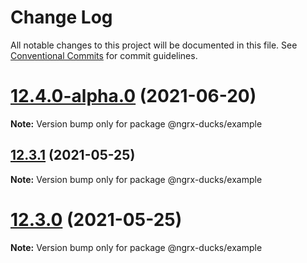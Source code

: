 # Change Log

All notable changes to this project will be documented in this file.
See [Conventional Commits](https://conventionalcommits.org) for commit guidelines.

# [12.4.0-alpha.0](https://github.com/co-IT/ngrx-ducks/compare/v12.3.1...v12.4.0-alpha.0) (2021-06-20)

**Note:** Version bump only for package @ngrx-ducks/example

## [12.3.1](https://github.com/co-IT/ngrx-ducks/compare/v12.3.0...v12.3.1) (2021-05-25)

**Note:** Version bump only for package @ngrx-ducks/example

# [12.3.0](https://github.com/co-IT/ngrx-ducks/compare/v12.2.0...v12.3.0) (2021-05-25)

**Note:** Version bump only for package @ngrx-ducks/example
